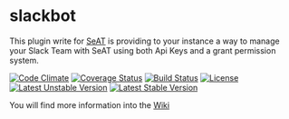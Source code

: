 # slackbot
This plugin write for [SeAT](https://github.com/eveseat/seat) is providing to your instance a way to manage your Slack Team with SeAT using both Api Keys and a grant permission system.

[![Code Climate](https://codeclimate.com/github/warlof/slackbot/badges/gpa.svg)](https://codeclimate.com/github/warlof/slackbot)
[![Coverage Status](https://coveralls.io/repos/github/warlof/slackbot/badge.svg?branch=master)](https://coveralls.io/github/warlof/slackbot?branch=master)
[![Build Status](https://travis-ci.org/warlof/slackbot.svg?branch=master)](https://travis-ci.org/warlof/slackbot)
[![License](https://poser.pugx.org/warlof/slackbot/license)](https://packagist.org/packages/warlof/slackbot)
[![Latest Unstable Version](https://poser.pugx.org/warlof/slackbot/v/unstable)](https://packagist.org/packages/warlof/slackbot)
[![Latest Stable Version](https://poser.pugx.org/warlof/slackbot/v/stable)](https://packagist.org/packages/warlof/slackbot)

You will find more information into the [Wiki](https://github.com/warlof/slackbot/wiki)
